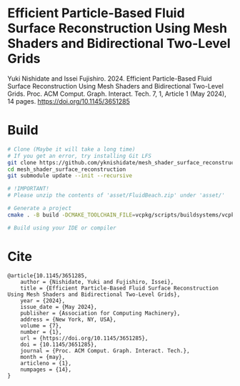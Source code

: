 # Efficient Particle-Based Fluid Surface Reconstruction Using Mesh Shaders and Bidirectional Two-Level Grids

Yuki Nishidate and Issei Fujishiro. 2024. Efficient Particle-Based Fluid Surface Reconstruction Using Mesh Shaders and Bidirectional Two-Level Grids. Proc. ACM Comput. Graph. Interact. Tech. 7, 1, Article 1 (May 2024), 14 pages. https://doi.org/10.1145/3651285

# Build

```sh
# Clone (Maybe it will take a long time)
# If you get an error, try installing Git LFS
git clone https://github.com/yknishidate/mesh_shader_surface_reconstruction
cd mesh_shader_surface_reconstruction
git submodule update --init --recursive

# !IMPORTANT!
# Please unzip the contents of 'asset/FluidBeach.zip' under 'asset/'

# Generate a project
cmake . -B build -DCMAKE_TOOLCHAIN_FILE=vcpkg/scripts/buildsystems/vcpkg.cmake

# Build using your IDE or compiler
```

# Cite

```
@article{10.1145/3651285,
    author = {Nishidate, Yuki and Fujishiro, Issei},
    title = {Efficient Particle-Based Fluid Surface Reconstruction Using Mesh Shaders and Bidirectional Two-Level Grids},
    year = {2024},
    issue_date = {May 2024},
    publisher = {Association for Computing Machinery},
    address = {New York, NY, USA},
    volume = {7},
    number = {1},
    url = {https://doi.org/10.1145/3651285},
    doi = {10.1145/3651285},
    journal = {Proc. ACM Comput. Graph. Interact. Tech.},
    month = {may},
    articleno = {1},
    numpages = {14},
}
```
